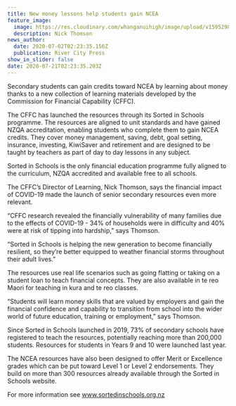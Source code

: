 ```yaml
---
title: New money lessons help students gain NCEA
feature_image:
  image: https://res.cloudinary.com/whanganuihigh/image/upload/v1595298478/News/nick_thomson_NCEA_story_RCP_2.7.20.jpg
  description: Nick Thomson
news_author:
  date: 2020-07-02T02:23:35.156Z
  publication: River City Press
show_in_slider: false
date: 2020-07-21T02:23:35.203Z
---
```

Secondary students can gain credits toward NCEA by learning about money thanks to a new collection of learning materials developed by the Commission for Financial Capability (CFFC).

The CFFC has launched the resources through its Sorted in Schools programme. The resources are aligned to unit standards and have gained NZQA accreditation, enabling students who complete them to gain NCEA credits. They cover money management, saving, debt, goal setting, insurance, investing, KiwiSaver and retirement and are designed to be taught by teachers as part of day to day lessons in any subject.

Sorted in Schools is the only financial education programme fully aligned to the curriculum, NZQA accredited and available free to all schools.

The CFFC’s Director of Learning, Nick Thomson, says the financial impact of COVID-19 made the launch of senior secondary resources even more relevant.

“CFFC research revealed the financially vulnerability of many families due to the effects of COVID-19 - 34% of households were in difficulty and 40% were at risk of tipping into hardship,” says Thomson.

“Sorted in Schools is helping the new generation to become financially resilient, so they’re better equipped to weather financial storms throughout their adult lives.”

The resources use real life scenarios such as going flatting or taking on a student loan to teach financial concepts. They are also available in te reo Maori for teaching in kura and te reo classes.

“Students will learn money skills that are valued by employers and gain the financial confidence and capability to transition from school into the wider world of future education, training or employment,” says Thomson.

Since Sorted in Schools launched in 2019, 73% of secondary schools have registered to teach the resources, potentially reaching more than 200,000 students. Resources for students in Years 9 and 10 were launched last year.

The NCEA resources have also been designed to offer Merit or Excellence grades which can be put toward Level 1 or Level 2 endorsements. They build on more than 300 resources already available through the Sorted in Schools website.

For more information see www.sortedinschools.org.nz
